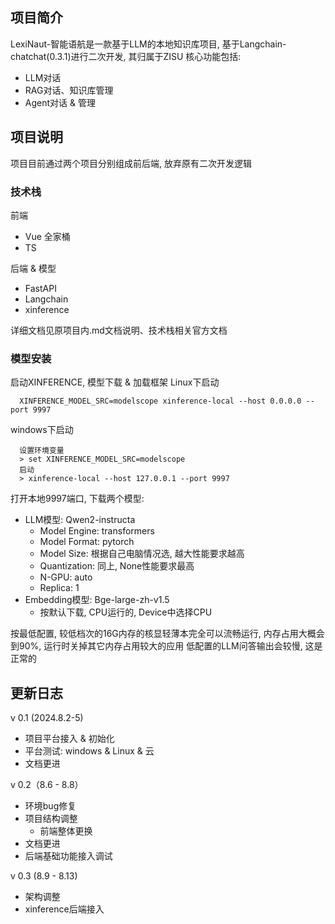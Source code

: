 ## 项目简介
LexiNaut-智能语航是一款基于LLM的本地知识库项目, 基于Langchain-chatchat(0.3.1)进行二次开发, 其归属于ZISU
核心功能包括:
- LLM对话
- RAG对话、知识库管理
- Agent对话 & 管理

## 项目说明
项目目前通过两个项目分别组成前后端, 放弃原有二次开发逻辑

### 技术栈
前端
- Vue 全家桶
- TS

后端 & 模型
- FastAPI
- Langchain
- xinference

详细文档见原项目内.md文档说明、技术栈相关官方文档

### 模型安装
启动XINFERENCE, 模型下载 & 加载框架
Linux下启动
```
  XINFERENCE_MODEL_SRC=modelscope xinference-local --host 0.0.0.0 --port 9997
```
windows下启动
```
  设置环境变量
  > set XINFERENCE_MODEL_SRC=modelscope
  启动
  > xinference-local --host 127.0.0.1 --port 9997
```

打开本地9997端口, 下载两个模型:
   - LLM模型: Qwen2-instructa
     - Model Engine: transformers
     - Model Format: pytorch
     - Model Size: 根据自己电脑情况选, 越大性能要求越高
     - Quantization: 同上, None性能要求最高
     - N-GPU: auto
     - Replica: 1
   - Embedding模型: Bge-large-zh-v1.5
     - 按默认下载, CPU运行的, Device中选择CPU

按最低配置, 较低档次的16G内存的核显轻薄本完全可以流畅运行, 内存占用大概会到90%, 运行时关掉其它内存占用较大的应用
低配置的LLM问答输出会较慢, 这是正常的


## 更新日志
v 0.1 (2024.8.2-5)
- 项目平台接入 & 初始化
- 平台测试: windows & Linux & 云
- 文档更进

v 0.2（8.6 - 8.8）
- 环境bug修复
- 项目结构调整
  - 前端整体更换
- 文档更进
- 后端基础功能接入调试

v 0.3 (8.9 - 8.13)
- 架构调整
- xinference后端接入
